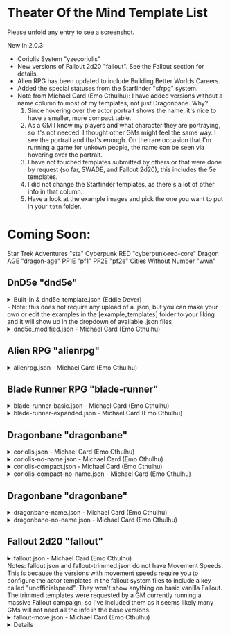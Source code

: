 # Theater Of the Mind Template List

Please unfold any entry to see a screenshot.

New in 2.0.3:
  * Coriolis System "yzecoriolis"
  * New versions of Fallout 2d20 "fallout". See the Fallout section for details.
  * Alien RPG has been updated to include Building Better Worlds Careers.
  * Added the special statuses from the Starfinder "sfrpg" system.
  * Note from Michael Card (Emo Cthulhu): I have added versions without a name column to most of my templates, not just Dragonbane. Why?
    1. Since hovering over the actor portrait shows the name, it's nice to have a smaller, more compact table.
    2. As a GM I know my players and what character they are portraying, so it's not needed. I thought other GMs might feel the same way. I see the portrait and that's enough. On the rare occasion that I'm running a game for unkown people, the name can be seen via hovering over the portrait.
    3. I have not touched templates submitted by others or that were done by request (so far, SWADE, and Fallout 2d20), this includes the 5e templates.
    4. I did not change the Starfinder templates, as there's a lot of other info in that column.
    5. Have a look at the example images and pick the one you want to put in your `totm` folder.

# Coming Soon:
Star Trek Adventures "sta"
Cyberpunk RED "cyberpunk-red-core"
Dragon AGE "dragon-age"
PF1E "pf1"
PF2E "pf2e"
Cities Without Number "wwn"

## DnD5e "dnd5e"

<details>

  ![](./images/preview1.png)
  <summary>
  Built-In & dnd5e_template.json (Eddie Dover)
  <br/>
  - Note: this does not require any upload of a .json, but you can make your own or edit the examples in the [example_templates] folder to your liking and it will show up in the dropdown of available .json files
  </summary>
</details>

<details>

![](./example_templates/dnd5e/dnd5e_modified.jpg)

<summary>dnd5e_modified.json - Michael Card (Emo Cthulhu)</summary></details>

## Alien RPG "alienrpg"

<details>

![](./example_templates/alienrpg/alienrpg.jpg)

<summary>
alienrpg.json - Michael Card (Emo Cthulhu)</summary>
</details>

## Blade Runner RPG "blade-runner"

<details>

![](./example_templates/blade-runner/blade-runner-basic.jpg)

<summary>blade-runner-basic.json - Michael Card (Emo Cthulhu)</summary></details>

<details>

![](./example_templates/blade-runner/blade-runner-expanded.jpg)

<summary>blade-runner-expanded.json - Michael Card (Emo Cthulhu)</summary></details>

## Dragonbane "dragonbane"

<details>

![](./example_templates/coriolis/coriolis.jpg)

<summary>coriolis.json - Michael Card (Emo Cthulhu)</summary></details>

<details>

![](./example_templates/coriolis/coriolis-no-name.jpg)

<summary>coriolis-no-name.json - Michael Card (Emo Cthulhu)</summary></details>

<details>

![](./example_templates/coriolis/coriolis-compact.jpg)

<summary>coriolis-compact.json - Michael Card (Emo Cthulhu)</summary></details>

<details>

![](./example_templates/coriolis/coriolis-compact-no-name.jpg)

<summary>coriolis-compact-no-name.json - Michael Card (Emo Cthulhu)</summary></details>

## Dragonbane "dragonbane"

<details>

![](./example_templates/dragonbane/dragonbane-name.jpg)

<summary>dragonbane-name.json - Michael Card (Emo Cthulhu)</summary></details>

<details>

![](./example_templates/dragonbane/dragonbane-no-name.jpg)

<summary>dragonbane-no-name.json - Michael Card (Emo Cthulhu)</summary></details>

## Fallout 2d20 "fallout"

<details>

![](./example_templates/fallout/fallout.jpg)

<summary>fallout.json - Michael Card (Emo Cthulhu)</br>Notes: fallout.json and fallout-trimmed.json do not have Movement Speeds. This is because the versions with movement speeds require you to configure the actor templates in the fallout system files to include a key called "unofficialspeed". They won't show anything on basic vanilla Fallout. The trimmed templates were requested by a GM currently running a massive Fallout campaign, so I've included them as it seems likely many GMs will not need all the info in the base versions.</summary></details>

<details>

![](./example_templates/fallout/fallout-move.jpg)

<summary>fallout-move.json - Michael Card (Emo Cthulhu)</summary></details>

<details>

<details>

![](./example_templates/fallout/fallout-trimmed.jpg)

<summary>fallout-trimmed.json - Michael Card (Emo Cthulhu)</summary></details>

<details>

<details>

![](./example_templates/fallout/fallout-trimmed-move.jpg)

<summary>fallout-trimmed-move.json - Michael Card (Emo Cthulhu)</summary></details>

<details>

## Starfinder "sfrpg"

<details>

![](./example_templates/starfinder/starfinder.jpg)

<summary>starfinder.json - Michael Card (Emo Cthulhu)</summary></details>

![](./example_templates/starfinder/starfinder-statuses.jpg)

<summary>starfinder-statuses.json - Michael Card (Emo Cthulhu)</summary></details>

## Savage Worlds "swade"

<details>

![](./example_templates/swade/swade.jpg)

<summary>swade.json - Mestre Digital</summary></details>

## The Walking Dead Universe RPG "twdu"

<details>

![](./example_templates/thewalkingdead/twdu-anchors.jpg)

<summary>twdu-anchors.json - Michael Card (Emo Cthulhu)</summary></details>

<details>

![](./example_templates/thewalkingdead/twdu-no-anchors.jpg)

<summary>twdu-no-anchors.json - Michael Card (Emo Cthulhu)</summary></details>

<details>

![](./example_templates/thewalkingdead/twdu-two-rows.jpg)

<summary>twdu-two-rows.json - Michael Card (Emo Cthulhu)</summary></details>

## Vaesen "vaesen"

<details>

![](./example_templates/vaesen/vaesen.jpg)

<summary>vaesen.json - Michael Card (Emo Cthulhu)</summary></details>
